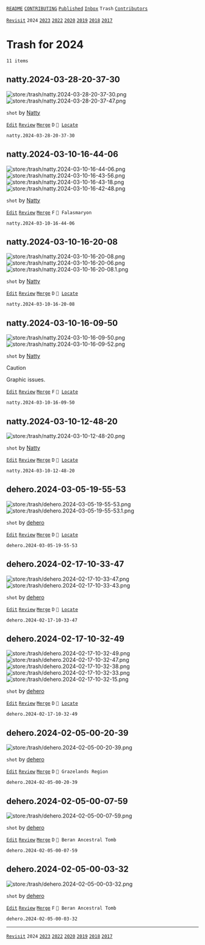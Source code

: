 [`README`](../../README.md) [`CONTRIBUTING`](../../CONTRIBUTING.md) [`Published`](../published/index.md) [`Inbox`](../inbox/index.md) `Trash` [`Contributors`](../contributors.md)

[`Revisit`](revisit.md) `2024` [`2023`](2023.md) [`2022`](2022.md) [`2020`](2020.md) [`2019`](2019.md) [`2018`](2018.md) [`2017`](2017.md)

# Trash for 2024

`11 items`

## <span id="natty.2024-03-28-20-37-30">natty.2024-03-28-20-37-30</span>

![store:/trash/natty.2024-03-28-20-37-30.png](../../assets/previews/trash/natty.2024-03-28-20-37-30.avif "natty.2024-03-28-20-37-30")
![store:/trash/natty.2024-03-28-20-37-47.png](../../assets/previews/trash/natty.2024-03-28-20-37-47.avif "natty.2024-03-28-20-37-47")

`shot` by [Natty](../contributors.md#natty)

[`Edit`](https://github.com/dehero/mwscr/issues/new?labels=editing&amp;template=editing.yml&amp;title=natty.2024-03-28-20-37-30&amp;postContent=store%3A%2Ftrash%2Fnatty.2024-03-28-20-37-30.png%0Astore%3A%2Ftrash%2Fnatty.2024-03-28-20-37-47.png&amp;postTitle=&amp;postTitleRu=&amp;postAuthor=natty&amp;postType=shot&amp;postEngine=&amp;postAddon=&amp;postTags=&amp;postLocation=&amp;postMark=D&amp;postViolation=&amp;postTrash=&amp;postRequest=) [`Review`](https://github.com/dehero/mwscr/issues/new?labels=review&amp;template=review.yml&amp;title=natty.2024-03-28-20-37-30) [`Merge`](https://github.com/dehero/mwscr/issues/new?labels=merging&amp;template=merging.yml&amp;title=natty.2024-03-28-20-37-30) `D` <code>📍 [Locate](https://github.com/dehero/mwscr/issues/new?labels=location&template=location.yml&title=natty.2024-03-28-20-37-30)</code>

```
natty.2024-03-28-20-37-30
```

## <span id="natty.2024-03-10-16-44-06">natty.2024-03-10-16-44-06</span>

![store:/trash/natty.2024-03-10-16-44-06.png](../../assets/previews/trash/natty.2024-03-10-16-44-06.avif "natty.2024-03-10-16-44-06")
![store:/trash/natty.2024-03-10-16-43-56.png](../../assets/previews/trash/natty.2024-03-10-16-43-56.avif "natty.2024-03-10-16-43-56")
![store:/trash/natty.2024-03-10-16-43-18.png](../../assets/previews/trash/natty.2024-03-10-16-43-18.avif "natty.2024-03-10-16-43-18")
![store:/trash/natty.2024-03-10-16-42-48.png](../../assets/previews/trash/natty.2024-03-10-16-42-48.avif "natty.2024-03-10-16-42-48")

`shot` by [Natty](../contributors.md#natty)

[`Edit`](https://github.com/dehero/mwscr/issues/new?labels=editing&amp;template=editing.yml&amp;title=natty.2024-03-10-16-44-06&amp;postContent=store%3A%2Ftrash%2Fnatty.2024-03-10-16-44-06.png%0Astore%3A%2Ftrash%2Fnatty.2024-03-10-16-43-56.png%0Astore%3A%2Ftrash%2Fnatty.2024-03-10-16-43-18.png%0Astore%3A%2Ftrash%2Fnatty.2024-03-10-16-42-48.png&amp;postTitle=&amp;postTitleRu=&amp;postAuthor=natty&amp;postType=shot&amp;postEngine=&amp;postAddon=&amp;postTags=&amp;postLocation=Falasmaryon&amp;postMark=F&amp;postViolation=&amp;postTrash=&amp;postRequest=) [`Review`](https://github.com/dehero/mwscr/issues/new?labels=review&amp;template=review.yml&amp;title=natty.2024-03-10-16-44-06) [`Merge`](https://github.com/dehero/mwscr/issues/new?labels=merging&amp;template=merging.yml&amp;title=natty.2024-03-10-16-44-06) `F` `📍 Falasmaryon`

```
natty.2024-03-10-16-44-06
```

## <span id="natty.2024-03-10-16-20-08">natty.2024-03-10-16-20-08</span>

![store:/trash/natty.2024-03-10-16-20-08.png](../../assets/previews/trash/natty.2024-03-10-16-20-08.avif "natty.2024-03-10-16-20-08")
![store:/trash/natty.2024-03-10-16-20-06.png](../../assets/previews/trash/natty.2024-03-10-16-20-06.avif "natty.2024-03-10-16-20-06")
![store:/trash/natty.2024-03-10-16-20-08.1.png](../../assets/previews/trash/natty.2024-03-10-16-20-08.1.avif "natty.2024-03-10-16-20-08.1")

`shot` by [Natty](../contributors.md#natty)

[`Edit`](https://github.com/dehero/mwscr/issues/new?labels=editing&amp;template=editing.yml&amp;title=natty.2024-03-10-16-20-08&amp;postContent=store%3A%2Ftrash%2Fnatty.2024-03-10-16-20-08.png%0Astore%3A%2Ftrash%2Fnatty.2024-03-10-16-20-06.png%0Astore%3A%2Ftrash%2Fnatty.2024-03-10-16-20-08.1.png&amp;postTitle=&amp;postTitleRu=&amp;postAuthor=natty&amp;postType=shot&amp;postEngine=&amp;postAddon=&amp;postTags=&amp;postLocation=&amp;postMark=D&amp;postViolation=&amp;postTrash=&amp;postRequest=) [`Review`](https://github.com/dehero/mwscr/issues/new?labels=review&amp;template=review.yml&amp;title=natty.2024-03-10-16-20-08) [`Merge`](https://github.com/dehero/mwscr/issues/new?labels=merging&amp;template=merging.yml&amp;title=natty.2024-03-10-16-20-08) `D` <code>📍 [Locate](https://github.com/dehero/mwscr/issues/new?labels=location&template=location.yml&title=natty.2024-03-10-16-20-08)</code>

```
natty.2024-03-10-16-20-08
```

## <span id="natty.2024-03-10-16-09-50">natty.2024-03-10-16-09-50</span>

![store:/trash/natty.2024-03-10-16-09-50.png](../../assets/previews/trash/natty.2024-03-10-16-09-50.avif "natty.2024-03-10-16-09-50")
![store:/trash/natty.2024-03-10-16-09-52.png](../../assets/previews/trash/natty.2024-03-10-16-09-52.avif "natty.2024-03-10-16-09-52")

`shot` by [Natty](../contributors.md#natty)

> [!CAUTION]
> Graphic issues.

[`Edit`](https://github.com/dehero/mwscr/issues/new?labels=editing&amp;template=editing.yml&amp;title=natty.2024-03-10-16-09-50&amp;postContent=store%3A%2Ftrash%2Fnatty.2024-03-10-16-09-50.png%0Astore%3A%2Ftrash%2Fnatty.2024-03-10-16-09-52.png&amp;postTitle=&amp;postTitleRu=&amp;postAuthor=natty&amp;postType=shot&amp;postEngine=&amp;postAddon=&amp;postTags=&amp;postLocation=&amp;postMark=F&amp;postViolation=graphic-issues&amp;postTrash=&amp;postRequest=) [`Review`](https://github.com/dehero/mwscr/issues/new?labels=review&amp;template=review.yml&amp;title=natty.2024-03-10-16-09-50) [`Merge`](https://github.com/dehero/mwscr/issues/new?labels=merging&amp;template=merging.yml&amp;title=natty.2024-03-10-16-09-50) `F` <code>📍 [Locate](https://github.com/dehero/mwscr/issues/new?labels=location&template=location.yml&title=natty.2024-03-10-16-09-50)</code>

```
natty.2024-03-10-16-09-50
```

## <span id="natty.2024-03-10-12-48-20">natty.2024-03-10-12-48-20</span>

![store:/trash/natty.2024-03-10-12-48-20.png](../../assets/previews/trash/natty.2024-03-10-12-48-20.avif "natty.2024-03-10-12-48-20")

`shot` by [Natty](../contributors.md#natty)

[`Edit`](https://github.com/dehero/mwscr/issues/new?labels=editing&amp;template=editing.yml&amp;title=natty.2024-03-10-12-48-20&amp;postContent=store%3A%2Ftrash%2Fnatty.2024-03-10-12-48-20.png&amp;postTitle=&amp;postTitleRu=&amp;postAuthor=natty&amp;postType=shot&amp;postEngine=&amp;postAddon=&amp;postTags=&amp;postLocation=&amp;postMark=D&amp;postViolation=&amp;postTrash=&amp;postRequest=) [`Review`](https://github.com/dehero/mwscr/issues/new?labels=review&amp;template=review.yml&amp;title=natty.2024-03-10-12-48-20) [`Merge`](https://github.com/dehero/mwscr/issues/new?labels=merging&amp;template=merging.yml&amp;title=natty.2024-03-10-12-48-20) `D` <code>📍 [Locate](https://github.com/dehero/mwscr/issues/new?labels=location&template=location.yml&title=natty.2024-03-10-12-48-20)</code>

```
natty.2024-03-10-12-48-20
```

## <span id="dehero.2024-03-05-19-55-53">dehero.2024-03-05-19-55-53</span>

![store:/trash/dehero.2024-03-05-19-55-53.png](../../assets/previews/trash/dehero.2024-03-05-19-55-53.avif "dehero.2024-03-05-19-55-53")
![store:/trash/dehero.2024-03-05-19-55-53.1.png](../../assets/previews/trash/dehero.2024-03-05-19-55-53.1.avif "dehero.2024-03-05-19-55-53.1")

`shot` by [dehero](../contributors.md#dehero)

[`Edit`](https://github.com/dehero/mwscr/issues/new?labels=editing&amp;template=editing.yml&amp;title=dehero.2024-03-05-19-55-53&amp;postContent=store%3A%2Ftrash%2Fdehero.2024-03-05-19-55-53.png%0Astore%3A%2Ftrash%2Fdehero.2024-03-05-19-55-53.1.png&amp;postTitle=&amp;postTitleRu=&amp;postAuthor=dehero&amp;postType=shot&amp;postEngine=&amp;postAddon=&amp;postTags=&amp;postLocation=&amp;postMark=D&amp;postViolation=&amp;postTrash=&amp;postRequest=) [`Review`](https://github.com/dehero/mwscr/issues/new?labels=review&amp;template=review.yml&amp;title=dehero.2024-03-05-19-55-53) [`Merge`](https://github.com/dehero/mwscr/issues/new?labels=merging&amp;template=merging.yml&amp;title=dehero.2024-03-05-19-55-53) `D` <code>📍 [Locate](https://github.com/dehero/mwscr/issues/new?labels=location&template=location.yml&title=dehero.2024-03-05-19-55-53)</code>

```
dehero.2024-03-05-19-55-53
```

## <span id="dehero.2024-02-17-10-33-47">dehero.2024-02-17-10-33-47</span>

![store:/trash/dehero.2024-02-17-10-33-47.png](../../assets/previews/trash/dehero.2024-02-17-10-33-47.avif "dehero.2024-02-17-10-33-47")
![store:/trash/dehero.2024-02-17-10-33-43.png](../../assets/previews/trash/dehero.2024-02-17-10-33-43.avif "dehero.2024-02-17-10-33-43")

`shot` by [dehero](../contributors.md#dehero)

[`Edit`](https://github.com/dehero/mwscr/issues/new?labels=editing&amp;template=editing.yml&amp;title=dehero.2024-02-17-10-33-47&amp;postContent=store%3A%2Ftrash%2Fdehero.2024-02-17-10-33-47.png%0Astore%3A%2Ftrash%2Fdehero.2024-02-17-10-33-43.png&amp;postTitle=&amp;postTitleRu=&amp;postAuthor=dehero&amp;postType=shot&amp;postEngine=&amp;postAddon=&amp;postTags=&amp;postLocation=&amp;postMark=D&amp;postViolation=&amp;postTrash=&amp;postRequest=) [`Review`](https://github.com/dehero/mwscr/issues/new?labels=review&amp;template=review.yml&amp;title=dehero.2024-02-17-10-33-47) [`Merge`](https://github.com/dehero/mwscr/issues/new?labels=merging&amp;template=merging.yml&amp;title=dehero.2024-02-17-10-33-47) `D` <code>📍 [Locate](https://github.com/dehero/mwscr/issues/new?labels=location&template=location.yml&title=dehero.2024-02-17-10-33-47)</code>

```
dehero.2024-02-17-10-33-47
```

## <span id="dehero.2024-02-17-10-32-49">dehero.2024-02-17-10-32-49</span>

![store:/trash/dehero.2024-02-17-10-32-49.png](../../assets/previews/trash/dehero.2024-02-17-10-32-49.avif "dehero.2024-02-17-10-32-49")
![store:/trash/dehero.2024-02-17-10-32-47.png](../../assets/previews/trash/dehero.2024-02-17-10-32-47.avif "dehero.2024-02-17-10-32-47")
![store:/trash/dehero.2024-02-17-10-32-38.png](../../assets/previews/trash/dehero.2024-02-17-10-32-38.avif "dehero.2024-02-17-10-32-38")
![store:/trash/dehero.2024-02-17-10-32-33.png](../../assets/previews/trash/dehero.2024-02-17-10-32-33.avif "dehero.2024-02-17-10-32-33")
![store:/trash/dehero.2024-02-17-10-32-15.png](../../assets/previews/trash/dehero.2024-02-17-10-32-15.avif "dehero.2024-02-17-10-32-15")

`shot` by [dehero](../contributors.md#dehero)

[`Edit`](https://github.com/dehero/mwscr/issues/new?labels=editing&amp;template=editing.yml&amp;title=dehero.2024-02-17-10-32-49&amp;postContent=store%3A%2Ftrash%2Fdehero.2024-02-17-10-32-49.png%0Astore%3A%2Ftrash%2Fdehero.2024-02-17-10-32-47.png%0Astore%3A%2Ftrash%2Fdehero.2024-02-17-10-32-38.png%0Astore%3A%2Ftrash%2Fdehero.2024-02-17-10-32-33.png%0Astore%3A%2Ftrash%2Fdehero.2024-02-17-10-32-15.png&amp;postTitle=&amp;postTitleRu=&amp;postAuthor=dehero&amp;postType=shot&amp;postEngine=&amp;postAddon=&amp;postTags=&amp;postLocation=&amp;postMark=D&amp;postViolation=&amp;postTrash=&amp;postRequest=) [`Review`](https://github.com/dehero/mwscr/issues/new?labels=review&amp;template=review.yml&amp;title=dehero.2024-02-17-10-32-49) [`Merge`](https://github.com/dehero/mwscr/issues/new?labels=merging&amp;template=merging.yml&amp;title=dehero.2024-02-17-10-32-49) `D` <code>📍 [Locate](https://github.com/dehero/mwscr/issues/new?labels=location&template=location.yml&title=dehero.2024-02-17-10-32-49)</code>

```
dehero.2024-02-17-10-32-49
```

## <span id="dehero.2024-02-05-00-20-39">dehero.2024-02-05-00-20-39</span>

![store:/trash/dehero.2024-02-05-00-20-39.png](../../assets/previews/trash/dehero.2024-02-05-00-20-39.avif "dehero.2024-02-05-00-20-39")

`shot` by [dehero](../contributors.md#dehero)

[`Edit`](https://github.com/dehero/mwscr/issues/new?labels=editing&amp;template=editing.yml&amp;title=dehero.2024-02-05-00-20-39&amp;postContent=store%3A%2Ftrash%2Fdehero.2024-02-05-00-20-39.png&amp;postTitle=&amp;postTitleRu=&amp;postAuthor=dehero&amp;postType=shot&amp;postEngine=&amp;postAddon=&amp;postTags=&amp;postLocation=Grazelands+Region&amp;postMark=D&amp;postViolation=&amp;postTrash=&amp;postRequest=) [`Review`](https://github.com/dehero/mwscr/issues/new?labels=review&amp;template=review.yml&amp;title=dehero.2024-02-05-00-20-39) [`Merge`](https://github.com/dehero/mwscr/issues/new?labels=merging&amp;template=merging.yml&amp;title=dehero.2024-02-05-00-20-39) `D` `📍 Grazelands Region`

```
dehero.2024-02-05-00-20-39
```

## <span id="dehero.2024-02-05-00-07-59">dehero.2024-02-05-00-07-59</span>

![store:/trash/dehero.2024-02-05-00-07-59.png](../../assets/previews/trash/dehero.2024-02-05-00-07-59.avif "dehero.2024-02-05-00-07-59")

`shot` by [dehero](../contributors.md#dehero)

[`Edit`](https://github.com/dehero/mwscr/issues/new?labels=editing&amp;template=editing.yml&amp;title=dehero.2024-02-05-00-07-59&amp;postContent=store%3A%2Ftrash%2Fdehero.2024-02-05-00-07-59.png&amp;postTitle=&amp;postTitleRu=&amp;postAuthor=dehero&amp;postType=shot&amp;postEngine=&amp;postAddon=&amp;postTags=&amp;postLocation=Beran+Ancestral+Tomb&amp;postMark=D&amp;postViolation=&amp;postTrash=&amp;postRequest=) [`Review`](https://github.com/dehero/mwscr/issues/new?labels=review&amp;template=review.yml&amp;title=dehero.2024-02-05-00-07-59) [`Merge`](https://github.com/dehero/mwscr/issues/new?labels=merging&amp;template=merging.yml&amp;title=dehero.2024-02-05-00-07-59) `D` `📍 Beran Ancestral Tomb`

```
dehero.2024-02-05-00-07-59
```

## <span id="dehero.2024-02-05-00-03-32">dehero.2024-02-05-00-03-32</span>

![store:/trash/dehero.2024-02-05-00-03-32.png](../../assets/previews/trash/dehero.2024-02-05-00-03-32.avif "dehero.2024-02-05-00-03-32")

`shot` by [dehero](../contributors.md#dehero)

[`Edit`](https://github.com/dehero/mwscr/issues/new?labels=editing&amp;template=editing.yml&amp;title=dehero.2024-02-05-00-03-32&amp;postContent=store%3A%2Ftrash%2Fdehero.2024-02-05-00-03-32.png&amp;postTitle=&amp;postTitleRu=&amp;postAuthor=dehero&amp;postType=shot&amp;postEngine=&amp;postAddon=&amp;postTags=&amp;postLocation=Beran+Ancestral+Tomb&amp;postMark=F&amp;postViolation=&amp;postTrash=&amp;postRequest=) [`Review`](https://github.com/dehero/mwscr/issues/new?labels=review&amp;template=review.yml&amp;title=dehero.2024-02-05-00-03-32) [`Merge`](https://github.com/dehero/mwscr/issues/new?labels=merging&amp;template=merging.yml&amp;title=dehero.2024-02-05-00-03-32) `F` `📍 Beran Ancestral Tomb`

```
dehero.2024-02-05-00-03-32
```

---

[`Revisit`](revisit.md) `2024` [`2023`](2023.md) [`2022`](2022.md) [`2020`](2020.md) [`2019`](2019.md) [`2018`](2018.md) [`2017`](2017.md)
